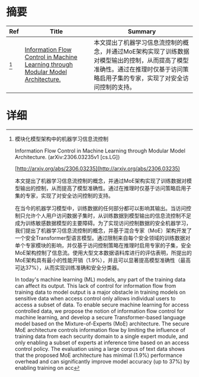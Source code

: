 # 摘要

| Ref | Title | Summary |
| --- | --- | --- |
| [^1] | [Information Flow Control in Machine Learning through Modular Model Architecture.](http://arxiv.org/abs/2306.03235) | 本文提出了机器学习信息流控制的概念，并通过MoE架构实现了训练数据对模型输出的控制，从而提高了模型准确性。通过在推理时仅基于访问策略启用子集的专家，实现了对安全访问控制的支持。 |

# 详细

[^1]: 模块化模型架构中的机器学习信息流控制

    Information Flow Control in Machine Learning through Modular Model Architecture. (arXiv:2306.03235v1 [cs.LG])

    [http://arxiv.org/abs/2306.03235](http://arxiv.org/abs/2306.03235)

    本文提出了机器学习信息流控制的概念，并通过MoE架构实现了训练数据对模型输出的控制，从而提高了模型准确性。通过在推理时仅基于访问策略启用子集的专家，实现了对安全访问控制的支持。

    

    在当今的机器学习模型中，训练数据的任何部分都可以影响其输出。当访问控制只允许个人用户访问数据子集时，从训练数据到模型输出的信息流控制不足成为训练敏感数据模型的主要障碍。为了实现访问控制数据的安全机器学习，我们提出了机器学习信息流控制的概念，并基于混合专家（MoE）架构开发了一个安全Transformer型语言模型。通过限制来自每个安全领域的训练数据对单个专家模块的影响，并仅基于访问控制策略在推理时启用专家的子集，安全MoE架构控制了信息流。使用大型文本数据语料库进行的评估表明，所提出的MoE架构具有最小的性能开销（1.9%），并且可以显著提高模型准确性（最高可达37%），从而实现训练准确和安全分类器。

    In today's machine learning (ML) models, any part of the training data can affect its output. This lack of control for information flow from training data to model output is a major obstacle in training models on sensitive data when access control only allows individual users to access a subset of data. To enable secure machine learning for access controlled data, we propose the notion of information flow control for machine learning, and develop a secure Transformer-based language model based on the Mixture-of-Experts (MoE) architecture. The secure MoE architecture controls information flow by limiting the influence of training data from each security domain to a single expert module, and only enabling a subset of experts at inference time based on an access control policy. The evaluation using a large corpus of text data shows that the proposed MoE architecture has minimal (1.9%) performance overhead and can significantly improve model accuracy (up to 37%) by enabling training on acc
    

